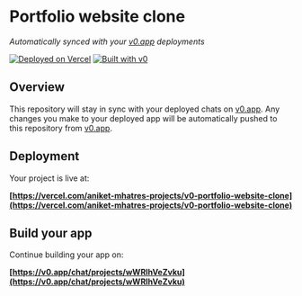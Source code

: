 # Portfolio website clone

*Automatically synced with your [v0.app](https://v0.app) deployments*

[![Deployed on Vercel](https://img.shields.io/badge/Deployed%20on-Vercel-black?style=for-the-badge&logo=vercel)](https://vercel.com/aniket-mhatres-projects/v0-portfolio-website-clone)
[![Built with v0](https://img.shields.io/badge/Built%20with-v0.app-black?style=for-the-badge)](https://v0.app/chat/projects/wWRIhVeZvku)

## Overview

This repository will stay in sync with your deployed chats on [v0.app](https://v0.app).
Any changes you make to your deployed app will be automatically pushed to this repository from [v0.app](https://v0.app).

## Deployment

Your project is live at:

**[https://vercel.com/aniket-mhatres-projects/v0-portfolio-website-clone](https://vercel.com/aniket-mhatres-projects/v0-portfolio-website-clone)**

## Build your app

Continue building your app on:

**[https://v0.app/chat/projects/wWRIhVeZvku](https://v0.app/chat/projects/wWRIhVeZvku)**

